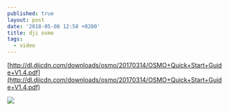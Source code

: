 ```yaml
---
published: true
layout: post
date: '2018-05-08 12:58 +0200'
title: dji osmo
tags:
  - video
---
```

[http://dl.djicdn.com/downloads/osmo/20170314/OSMO+Quick+Start+Guide+V1.4.pdf](http://dl.djicdn.com/downloads/osmo/20170314/OSMO+Quick+Start+Guide+V1.4.pdf)

![](https://hud.si/wp-content/uploads/2017/02/dji-osmo-mobile.png)

